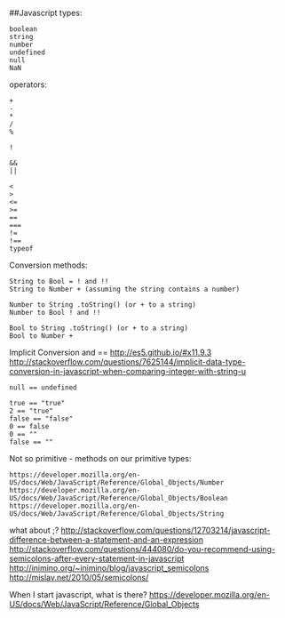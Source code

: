 ##Javascript
types:
```
boolean
string
number
undefined
null
NaN
```

operators:
```
+
-
*
/
%

!

&&
||

<
>
<=
>=
==
===
!=
!==
typeof
```

Conversion methods:
```
String to Bool = ! and !!
String to Number + (assuming the string contains a number)

Number to String .toString() (or + to a string)
Number to Bool ! and !!

Bool to String .toString() (or + to a string)
Bool to Number +
```

Implicit Conversion and ==
http://es5.github.io/#x11.9.3
http://stackoverflow.com/questions/7625144/implicit-data-type-conversion-in-javascript-when-comparing-integer-with-string-u
```
null == undefined

true == "true"
2 == "true"
false == "false"
0 == false
0 == ""
false == ""

```

Not so primitive - methods on our primitive types:
```
https://developer.mozilla.org/en-US/docs/Web/JavaScript/Reference/Global_Objects/Number
https://developer.mozilla.org/en-US/docs/Web/JavaScript/Reference/Global_Objects/Boolean
https://developer.mozilla.org/en-US/docs/Web/JavaScript/Reference/Global_Objects/String
```

what about ;?
http://stackoverflow.com/questions/12703214/javascript-difference-between-a-statement-and-an-expression
http://stackoverflow.com/questions/444080/do-you-recommend-using-semicolons-after-every-statement-in-javascript
http://inimino.org/~inimino/blog/javascript_semicolons
http://mislav.net/2010/05/semicolons/

When I start javascript, what is there?
https://developer.mozilla.org/en-US/docs/Web/JavaScript/Reference/Global_Objects
